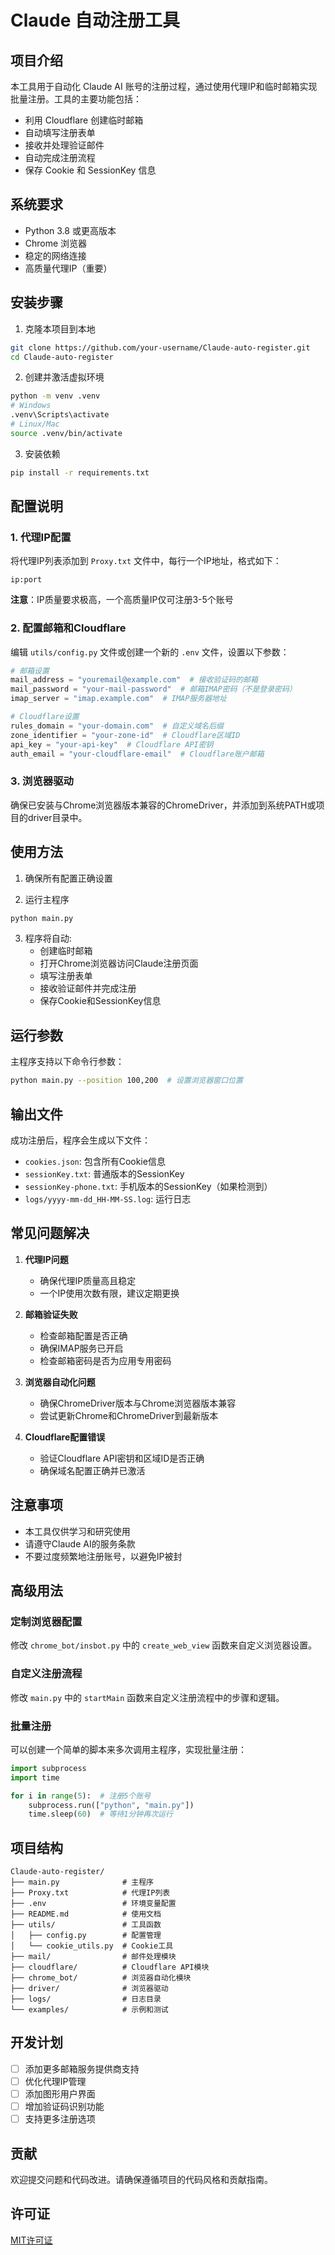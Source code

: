 # Claude 自动注册工具

## 项目介绍

本工具用于自动化 Claude AI 账号的注册过程，通过使用代理IP和临时邮箱实现批量注册。工具的主要功能包括：

- 利用 Cloudflare 创建临时邮箱
- 自动填写注册表单
- 接收并处理验证邮件
- 自动完成注册流程
- 保存 Cookie 和 SessionKey 信息

## 系统要求

- Python 3.8 或更高版本
- Chrome 浏览器
- 稳定的网络连接
- 高质量代理IP（重要）

## 安装步骤

1. 克隆本项目到本地

```bash
git clone https://github.com/your-username/Claude-auto-register.git
cd Claude-auto-register
```

2. 创建并激活虚拟环境

```bash
python -m venv .venv
# Windows
.venv\Scripts\activate
# Linux/Mac
source .venv/bin/activate
```

3. 安装依赖

```bash
pip install -r requirements.txt
```

## 配置说明

### 1. 代理IP配置

将代理IP列表添加到 `Proxy.txt` 文件中，每行一个IP地址，格式如下：

```
ip:port
```

**注意**：IP质量要求极高，一个高质量IP仅可注册3-5个账号

### 2. 配置邮箱和Cloudflare

编辑 `utils/config.py` 文件或创建一个新的 `.env` 文件，设置以下参数：

```python
# 邮箱设置
mail_address = "youremail@example.com"  # 接收验证码的邮箱
mail_password = "your-mail-password"  # 邮箱IMAP密码（不是登录密码）
imap_server = "imap.example.com"  # IMAP服务器地址

# Cloudflare设置
rules_domain = "your-domain.com"  # 自定义域名后缀
zone_identifier = "your-zone-id"  # Cloudflare区域ID
api_key = "your-api-key"  # Cloudflare API密钥
auth_email = "your-cloudflare-email"  # Cloudflare账户邮箱
```

### 3. 浏览器驱动

确保已安装与Chrome浏览器版本兼容的ChromeDriver，并添加到系统PATH或项目的driver目录中。

## 使用方法

1. 确保所有配置正确设置

2. 运行主程序

```bash
python main.py
```

3. 程序将自动:
   - 创建临时邮箱
   - 打开Chrome浏览器访问Claude注册页面
   - 填写注册表单
   - 接收验证邮件并完成注册
   - 保存Cookie和SessionKey信息

## 运行参数

主程序支持以下命令行参数：

```bash
python main.py --position 100,200  # 设置浏览器窗口位置
```

## 输出文件

成功注册后，程序会生成以下文件：

- `cookies.json`: 包含所有Cookie信息
- `sessionKey.txt`: 普通版本的SessionKey
- `sessionKey-phone.txt`: 手机版本的SessionKey（如果检测到）
- `logs/yyyy-mm-dd_HH-MM-SS.log`: 运行日志

## 常见问题解决

1. **代理IP问题**
   - 确保代理IP质量高且稳定
   - 一个IP使用次数有限，建议定期更换

2. **邮箱验证失败**
   - 检查邮箱配置是否正确
   - 确保IMAP服务已开启
   - 检查邮箱密码是否为应用专用密码

3. **浏览器自动化问题**
   - 确保ChromeDriver版本与Chrome浏览器版本兼容
   - 尝试更新Chrome和ChromeDriver到最新版本

4. **Cloudflare配置错误**
   - 验证Cloudflare API密钥和区域ID是否正确
   - 确保域名配置正确并已激活

## 注意事项

- 本工具仅供学习和研究使用
- 请遵守Claude AI的服务条款
- 不要过度频繁地注册账号，以避免IP被封

## 高级用法

### 定制浏览器配置

修改 `chrome_bot/insbot.py` 中的 `create_web_view` 函数来自定义浏览器设置。

### 自定义注册流程

修改 `main.py` 中的 `startMain` 函数来自定义注册流程中的步骤和逻辑。

### 批量注册

可以创建一个简单的脚本来多次调用主程序，实现批量注册：

```python
import subprocess
import time

for i in range(5):  # 注册5个账号
    subprocess.run(["python", "main.py"])
    time.sleep(60)  # 等待1分钟再次运行
```

## 项目结构

```
Claude-auto-register/
├── main.py              # 主程序
├── Proxy.txt            # 代理IP列表
├── .env                 # 环境变量配置
├── README.md            # 使用文档
├── utils/               # 工具函数
│   ├── config.py        # 配置管理
│   └── cookie_utils.py  # Cookie工具
├── mail/                # 邮件处理模块
├── cloudflare/          # Cloudflare API模块
├── chrome_bot/          # 浏览器自动化模块
├── driver/              # 浏览器驱动
├── logs/                # 日志目录
└── examples/            # 示例和测试
```

## 开发计划

- [ ] 添加更多邮箱服务提供商支持
- [ ] 优化代理IP管理
- [ ] 添加图形用户界面
- [ ] 增加验证码识别功能
- [ ] 支持更多注册选项

## 贡献

欢迎提交问题和代码改进。请确保遵循项目的代码风格和贡献指南。

## 许可证

[MIT许可证](LICENSE)
